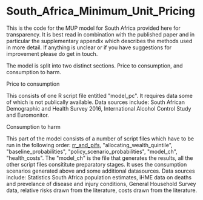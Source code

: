 # South_Africa_Minimum_Unit_Pricing
This is the code for the MUP model for South Africa provided here for transparency.
It is best read in combination with the published paper and in particular the 
supplementary appendix which describes the methods used in more detail.
If anything is unclear or if you have suggestions for improvement please do get in touch.

The model is split into two distinct sections. Price to consumption, and consumption to harm.

Price to consumption

This consists of one R script file entitled "model_pc". It requires data some of which is not publically available. 
Data sources include: South African Demographic and Health Survey 2016, International Alcohol Control Study and Euromonitor.

Consumption to harm

This part of the model consists of a number of script files which have to be run in the following order: [rr_and_pifs](), "allocating_wealth_quintile", "baseline_probabilities", "policy_scenario_probabilities", "model_ch", "health_costs". The "model_ch" is the file that generates the results, all the other script files consititute preparatory stages. It uses the consumption scenarios generated above and some additional datasources. Data sources include: Statistics South Africa population estimates, iHME data on deaths and prevelance of disease and injury conditions, General Household Survey data, relative risks drawn from the literature, costs drawn from the literature.

